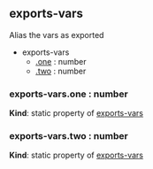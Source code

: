 <a name="module_exports-vars"></a>
## exports-vars
Alias the vars as exported

  

* exports-vars
    * [.one](#module_exports-vars.one) : number
    * [.two](#module_exports-vars.two) : number


<a name="module_exports-vars.one"></a>
### exports-vars.one : number
**Kind**: static property of [exports-vars](#module_exports-vars)


<a name="module_exports-vars.two"></a>
### exports-vars.two : number
**Kind**: static property of [exports-vars](#module_exports-vars)


